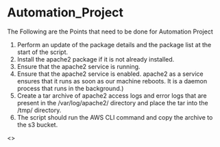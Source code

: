 # Automation_Project

The Following are the Points that need to be done for Automation Project

1.	Perform an update of the package details and the package list at the start of the script.
2.	Install the apache2 package if it is not already installed.
3.	Ensure that the apache2 service is running. 
4.	Ensure that the apache2 service is enabled.  apache2 as a service ensures that it runs as soon as our machine reboots. It is a daemon process that runs in the background.)
5.	Create a tar archive of apache2 access logs and error logs that are present in the /var/log/apache2/ directory and place the tar into the /tmp/ directory.
6.	The script should run the AWS CLI command and copy the archive to the s3 bucket. 

<<End of Readme >>
